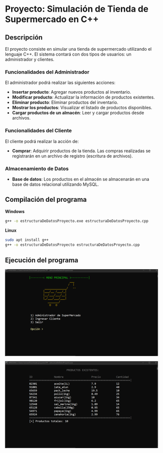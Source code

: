 # Proyecto: Simulación de Tienda de Supermercado en C++

## Descripción
El proyecto consiste en simular una tienda de supermercado utilizando el lenguaje C++. El sistema contará con dos tipos de usuarios: un administrador y clientes.

### Funcionalidades del Administrador
El administrador podrá realizar las siguientes acciones:
- **Insertar producto**: Agregar nuevos productos al inventario.
- **Modificar producto**: Actualizar la información de productos existentes.
- **Eliminar producto**: Eliminar productos del inventario.
- **Mostrar los productos**: Visualizar el listado de productos disponibles.
- **Cargar productos de un almacén**: Leer y cargar productos desde archivos.

### Funcionalidades del Cliente
El cliente podrá realizar la acción de:
- **Comprar**: Adquirir productos de la tienda. Las compras realizadas se registrarán en un archivo de registro (escritura de archivos).

### Almacenamiento de Datos
- **Base de datos**: Los productos en el almacén se almacenarán en una base de datos relacional utilizando MySQL.

## Compilación del programa
**Windows**

```cmd
g++ -o estructuraDeDatosProyecto.exe estructuraDeDatosProyecto.cpp
```

**Linux**

```bash
sudo apt install g++
g++ -o estructuraDeDatosProyecto estructuraDeDatosProyecto.cpp
```

## Ejecución del programa

![1.PNG](./public/1.PNG)

![2.PNG](./public/2.PNG)
